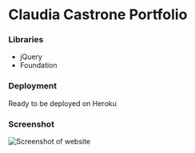 # Claudia Castrone Portfolio

### Libraries

- jQuery
- Foundation

### Deployment

Ready to be deployed on Heroku

### Screenshot
<img src="https://user-images.githubusercontent.com/2135077/27037161-61f36e0e-4f87-11e7-8164-94a81" alt="Screenshot of website" />
